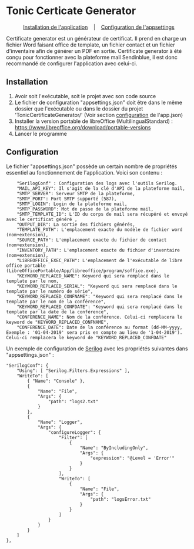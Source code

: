# Tonic Certicate Generator
<p align="center">
  <a href="#installation">Installation de l'application</a>
  &nbsp;&nbsp;&nbsp;|&nbsp;&nbsp;&nbsp;
  <a href="#configuration">Configuration de l'appsettings</a>
</p>

Certificate generator est un générateur de certificat. Il prend en charge un fichier Word faisant office de template, un fichier contact et un fichier d'inventaire afin de générer un PDF en sortie. Certificate generator à été conçu pour fonctionner avec la plateforme mail Sendinblue, il est donc recommandé de configurer l'application avec celui-ci.

## Installation
1. Avoir soit l'exécutable, soit le projet avec son code source
1. Le fichier de configuration "appsettings.json" doit être dans le même dossier que l'exécutable ou dans le dossier du projet 'TonicCertificateGenerator/' (Voir section <a href="#configuration">configuration</a> de l'app.json)
1. Installer la version portable de libreOffice (MultilingualStandard) : https://www.libreoffice.org/download/portable-versions
1. Lancer le programme

## Configuration

Le fichier "appsettings.json" possède un certain nombre de propriétés essentiel au fonctionnement de l'application. Voici son contenu :
```
	"SerilogConf" : Configuration des logs avec l'outils Serilog.
	"MAIL_API_KEY": Il s'agit de la clé d'API de la plateforme mail,
	"SMTP_SERVER": Serveur SMTP de la plateforme,
	"SMTP_PORT": Port SMTP supporté (587),
	"SMTP_LOGIN": Login de la plateforme mail,
	"SMTP_PASSWORD": Mot de passe de la plateforme mail,
	"SMTP_TEMPLATE_ID": L'ID du corps de mail sera récupéré et envoyé avec le certificat généré ,
	"OUTPUT_DIR": La sortie des fichiers générés,
	"TEMPLATE_PATH": L'emplacement exacte du modèle de fichier word (nom+extension),
	"SOURCE_PATH": L'emplacement exacte du fichier de contact (nom+extension),
	"INVENTORY_PATH": L'emplacement exacte du fichier d'inventaire (nom+extension),
	"LiBREOFFICE_EXEC_PATH": L'emplacement de l'exécutable de libre office portable (LibreOfficePortable/App/libreoffice/program/soffice.exe),
	"KEYWORD_REPLACED_NAME": Keyword qui sera remplacé dans le template par le nom,
	"KEYWORD_REPLACED_SERIAL": "Keyword qui sera remplacé dans le template par le numéro de série",
	"KEYWORD_REPLACED_CONFNAME": "Keyword qui sera remplacé dans le template par le nom de la conférence",
	"KEYWORD_REPLACED_CONFDATE": "Keyword qui sera remplacé dans le template par la date de la conférence",
	"CONFERENCE_NAME": Nom de la conférence. Celui-ci remplacera le keyword de "KEYWORD_REPLACED_CONFNAME",
	"CONFERENCE_DATE": Date de la conférence au format (dd-MM-yyyy, Exemple : '01-04-2019' sera pris en compte au lieu de '1-04-2019'). Celui-ci remplacera le keyword de "KEYWORD_REPLACED_CONFDATE"
```

Un exemple de configuration de <a href="https://serilog.net/">Serilog</a> avec les propriétés suivantes dans "appsettings.json" :
```
"SerilogConf": {
	"Using": [ "Serilog.Filters.Expressions" ],
	"WriteTo": [
		{ "Name": "Console" },
		{
			"Name": "File",
			"Args": {
				"path": "logs2.txt"
			}
		},
		{
			"Name": "Logger",
			"Args": {
				"configureLogger": {
					"Filter": [
						{
							"Name": "ByIncludingOnly",
							"Args": {
								"expression": "@Level = 'Error'"
							}
						}
					],
					"WriteTo": [
						{
							"Name": "File",
							"Args": {
								"path": "logsError.txt"
							}
						}
					]
				}
			}
		}
	]
},

```
